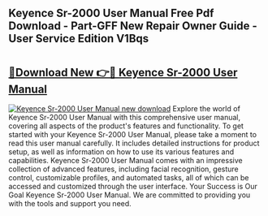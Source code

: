 ## Keyence Sr-2000 User Manual Free Pdf Download - Part-GFF New Repair Owner Guide - User Service Edition V1Bqs

# <h2><a href="http://bc33774.oget.top/?id=Keyence+Sr-2000+User+Manual">🔗Download New 👉🔴 Keyence Sr-2000 User Manual</a></h2>

[![Keyence Sr-2000 User Manual new download](https://i.imgur.com/5g1atiW.png)](http://bc33774.oget.top/?id=Keyence+Sr-2000+User+Manual)
Explore the world of Keyence Sr-2000 User Manual with this comprehensive user manual, covering all aspects of the product's features and functionality. To get started with your Keyence Sr-2000 User Manual, please take a moment to read this user manual carefully. It includes detailed instructions for product setup, as well as information on how to use its various features and capabilities. Keyence Sr-2000 User Manual comes with an impressive collection of advanced features, including facial recognition, gesture control, customizable profiles, and automated tasks, all of which can be accessed and customized through the user interface. Your Success is Our Goal Keyence Sr-2000 User Manual. We are committed to providing you with the tools and support you need.

